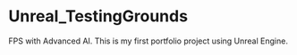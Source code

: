 # Unreal_TestingGrounds
FPS with Advanced AI.
This is my first portfolio project using Unreal Engine.
